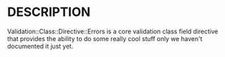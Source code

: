 # DESCRIPTION

Validation::Class::Directive::Errors is a core validation class field directive
that provides the ability to do some really cool stuff only we haven't
documented it just yet.
